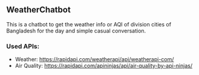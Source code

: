 ## WeatherChatbot

This is a chatbot to get the weather info or AQI of division cities of Bangladesh for the day and simple casual conversation.

### Used APIs:
- Weather: https://rapidapi.com/weatherapi/api/weatherapi-com/
- Air Quality: https://rapidapi.com/apininjas/api/air-quality-by-api-ninjas/
